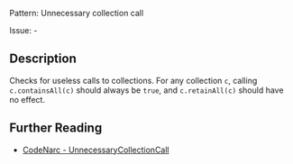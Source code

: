 Pattern: Unnecessary collection call

Issue: -

## Description

Checks for useless calls to collections. For any collection `c`, calling `c.containsAll(c)` should always be `true`, and `c.retainAll(c)` should have no effect.

## Further Reading

* [CodeNarc - UnnecessaryCollectionCall](https://codenarc.github.io/CodeNarc/codenarc-rules-unnecessary.html#unnecessarycollectioncall-rule)